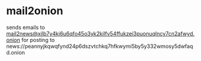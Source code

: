 # mail2onion
sends emails to mail2news@xilb7y4kj6u6qfo45o3yk2kilfv54ffukzei3puonuqlncy7cn2afwyd.onion for posting to news://peannyjkqwqfynd24p6dszvtchkq7hfkwymi5by5y332wmosy5dwfaqd.onion
